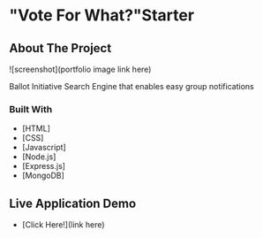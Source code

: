 # "Vote For What?"Starter


## About The Project
![screenshot](portfolio image link here)

 Ballot Initiative Search Engine that enables easy group notifications


### Built With

* [HTML]
* [CSS]
* [Javascript]
* [Node.js]
* [Express.js]
* [MongoDB]


## Live Application Demo

* [Click Here!](link here)

